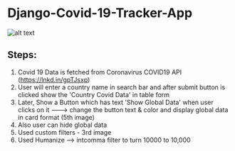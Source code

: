 # Django-Covid-19-Tracker-App

![alt text](https://shaiksalmankhan.github.io/cv/images/7.gif)

Steps:
-----
1) Covid 19 Data is fetched from Coronavirus COVID19 API (https://lnkd.in/gpTJsxp)
2) User will enter a country name in search bar and after submit button is clicked show the 'Country Covid Data' in table form
3) Later, Show a Button which has text 'Show Global Data'
   when user clicks on it ---> change the button text & color and display global data in card format (5th image)
4) Also user can hide global data
5) Used custom filters - 3rd image
6) Used Humanize --> intcomma filter to turn 10000 to 10,000
